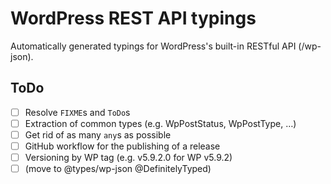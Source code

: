 # WordPress REST API typings

Automatically generated typings for WordPress's built-in RESTful API (/wp-json).

## ToDo

- [ ] Resolve `FIXME`s and `ToDo`s
- [ ] Extraction of common types (e.g. WpPostStatus, WpPostType, …)
- [ ] Get rid of as many `any`s as possible
- [ ] GitHub workflow for the publishing of a release
- [ ] Versioning by WP tag (e.g. v5.9.2.0 for WP v5.9.2)
- [ ] (move to @types/wp-json @DefinitelyTyped)
